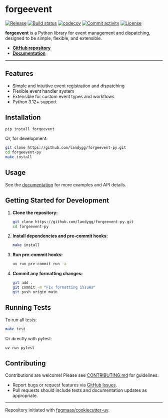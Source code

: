 # forgeevent

[![Release](https://img.shields.io/github/v/release/landygg/forgeevent-py)](https://github.com/landygg/forgeevent-py/releases)
[![Build status](https://img.shields.io/github/actions/workflow/status/landygg/forgeevent-py/main.yml?branch=main)](https://github.com/landygg/forgeevent-py/actions/workflows/main.yml?query=branch%3Amain)
[![codecov](https://codecov.io/gh/landygg/forgeevent-py/branch/main/graph/badge.svg)](https://codecov.io/gh/landygg/forgeevent-py)
[![Commit activity](https://img.shields.io/github/commit-activity/m/landygg/forgeevent-py)](https://github.com/landygg/forgeevent-py/graphs/commit-activity)
[![License](https://img.shields.io/github/license/landygg/forgeevent-py)](LICENSE)

**forgeevent** is a Python library for event management and dispatching, designed to be simple, flexible, and extensible.

- [**GitHub repository**](https://github.com/landygg/forgeevent-py/)
- [**Documentation**](https://landygg.github.io/forgeevent-py/)

---

## Features

- Simple and intuitive event registration and dispatching
- Flexible event handler system
- Extensible for custom event types and workflows
- Python 3.12+ support

## Installation

```bash
pip install forgeevent
```

Or, for development:

```bash
git clone https://github.com/landygg/forgeevent-py.git
cd forgeevent-py
make install
```

## Usage

See the [documentation](https://landygg.github.io/forgeevent/) for more examples and API details.

## Getting Started for Development

1. **Clone the repository:**
    ```bash
    git clone https://github.com/landygg/forgeevent-py.git
    cd forgeevent-py
    ```

2. **Install dependencies and pre-commit hooks:**
    ```bash
    make install
    ```

3. **Run pre-commit hooks:**
    ```bash
    uv run pre-commit run -a
    ```

4. **Commit any formatting changes:**
    ```bash
    git add .
    git commit -m "Fix formatting issues"
    git push origin main
    ```

## Running Tests

To run all tests:

```bash
make test
```

Or directly with pytest:

```bash
uv run pytest
```

## Contributing

Contributions are welcome! Please see [CONTRIBUTING.md](CONTRIBUTING.md) for guidelines.

- Report bugs or request features via [GitHub Issues](https://github.com/landygg/forgeevent-py/issues).
- Pull requests should include tests and documentation updates as appropriate.

---

Repository initiated with [fpgmaas/cookiecutter-uv](https://github.com/fpgmaas/cookiecutter-uv).
